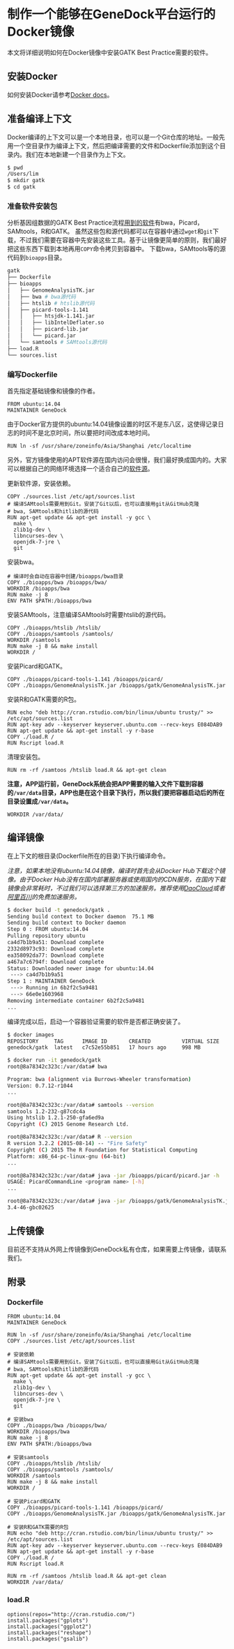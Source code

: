 # 制作一个能够在GeneDock平台运行的Docker镜像
本文将详细说明如何在Docker镜像中安装GATK Best Practice需要的软件。

## 安装Docker
如何安装Docker请参考[Docker docs](https://docs.docker.com/)。

## 准备编译上下文
Docker编译的上下文可以是一个本地目录，也可以是一个Git仓库的地址。一般先用一个空目录作为编译上下文，然后把编译需要的文件和Dockerfile添加到这个目录内。我们在本地新建一个目录作为上下文。

```sh
$ pwd
/Users/lim
$ mkdir gatk
$ cd gatk
```
### 准备软件安装包
分析基因组数据的GATK Best Practice流程[用到的软件](https://www.broadinstitute.org/gatk/guide/article?id=2899)有bwa，Picard，SAMtools，R和GATK。
虽然这些包和源代码都可以在容器中通过`wget`和`git`下载，不过我们需要在容器中先安装这些工具。基于让镜像更简单的原则，我们最好把这些东西下载到本地再用`COPY`命令拷贝到容器中。
下载bwa，SAMtools等的源代码到`bioapps`目录。

```sh
gatk
├── Dockerfile
├── bioapps
│   ├── GenomeAnalysisTK.jar
│   ├── bwa # bwa源代码
│   ├── htslib # htslib源代码
│   ├── picard-tools-1.141
│   │   ├── htsjdk-1.141.jar
│   │   ├── libIntelDeflater.so
│   │   ├── picard-lib.jar
│   │   └── picard.jar
│   └── samtools # SAMtools源代码
├── load.R
└── sources.list
```
### 编写Dockerfile
首先指定基础镜像和镜像的作者。

```
FROM ubuntu:14.04
MAINTAINER GeneDock
```
由于Docker官方提供的ubuntu:14.04镜像设置的时区不是东八区，这使得记录日志的时间不是北京时间，所以要把时间改成本地时间。

```
RUN ln -sf /usr/share/zoneinfo/Asia/Shanghai /etc/localtime
```
另外，官方镜像使用的APT软件源在国内访问会很慢，我们最好换成国内的。大家可以根据自己的网络环境选择一个适合自己的[软件源](http://wiki.ubuntu.org.cn/%E6%BA%90%E5%88%97%E8%A1%A8)。

更新软件源，安装依赖。

```
COPY ./sources.list /etc/apt/sources.list
# 编译SAMtools需要用到Git。安装了Git以后，也可以直接用git从GitHub克隆
# bwa, SAMtools和hitlib的源代码
RUN apt-get update && apt-get install -y gcc \
  make \
  zlib1g-dev \
  libncurses-dev \
  openjdk-7-jre \
  git
```
安装bwa。

```
# 编译时会自动在容器中创建/bioapps/bwa目录
COPY ./bioapps/bwa /bioapps/bwa/
WORKDIR /bioapps/bwa
RUN make -j 8
ENV PATH $PATH:/bioapps/bwa
```
安装SAMtools，注意编译SAMtools时需要htslib的源代码。

```
COPY ./bioapps/htslib /htslib/
COPY ./bioapps/samtools /samtools/
WORKDIR /samtools
RUN make -j 8 && make install
WORKDIR /
```
安装Picard和GATK。

```
COPY ./bioapps/picard-tools-1.141 /bioapps/picard/
COPY ./bioapps/GenomeAnalysisTK.jar /bioapps/gatk/GenomeAnalysisTK.jar
```
安装R和GATK需要的R包。

```
RUN echo "deb http://cran.rstudio.com/bin/linux/ubuntu trusty/" >> /etc/apt/sources.list
RUN apt-key adv --keyserver keyserver.ubuntu.com --recv-keys E084DAB9
RUN apt-get update && apt-get install -y r-base
COPY ./load.R /
RUN Rscript load.R
```
清理安装包。

```
RUN rm -rf /samtoos /htslib load.R && apt-get clean
```
**注意，APP运行前，GeneDock系统会把APP需要的输入文件下载到容器的`/var/data`目录，APP也是在这个目录下执行，所以我们要把容器启动后的所在目录设置成`/var/data`。**

```
WORKDIR /var/data/
```

## 编译镜像
在上下文的根目录(Dockerfile所在的目录)下执行编译命令。

*注意，如果本地没有ubuntu:14.04镜像，编译时首先会从Docker Hub下载这个镜像。由于Docker Hub没有在国内部署服务器或使用国内的CDN服务，在国内下载镜像会非常耗时，不过我们可以选择第三方的加速服务。推荐使用[DaoCloud](https://www.daocloud.io/)或者[阿里百川](http://tae.taobao.com/)的免费加速服务。*

```sh
$ docker build -t genedock/gatk .
Sending build context to Docker daemon  75.1 MB
Sending build context to Docker daemon
Step 0 : FROM ubuntu:14.04
Pulling repository ubuntu
ca4d7b1b9a51: Download complete
2332d8973c93: Download complete
ea358092da77: Download complete
a467a7c6794f: Download complete
Status: Downloaded newer image for ubuntu:14.04
 ---> ca4d7b1b9a51
Step 1 : MAINTAINER GeneDock
 ---> Running in 6b2f2c5a9481
 ---> 66e0e1603968
Removing intermediate container 6b2f2c5a9481
...
```
编译完成以后，启动一个容器验证需要的软件是否都正确安装了。

```sh
$ docker images
REPOSITORY     TAG      IMAGE ID       CREATED          VIRTUAL SIZE
genedock/gatk  latest   c7c52e55b851   17 hours ago     998 MB

$ docker run -it genedock/gatk
root@8a78342c323c:/var/data# bwa

Program: bwa (alignment via Burrows-Wheeler transformation)
Version: 0.7.12-r1044
...

root@8a78342c323c:/var/data# samtools --version
samtools 1.2-232-g87cdc4a
Using htslib 1.2.1-250-gfa6ed9a
Copyright (C) 2015 Genome Research Ltd.

root@8a78342c323c:/var/data# R --version
R version 3.2.2 (2015-08-14) -- "Fire Safety"
Copyright (C) 2015 The R Foundation for Statistical Computing
Platform: x86_64-pc-linux-gnu (64-bit)
...

root@8a78342c323c:/var/data# java -jar /bioapps/picard/picard.jar -h
USAGE: PicardCommandLine <program name> [-h]
...

root@8a78342c323c:/var/data# java -jar /bioapps/gatk/GenomeAnalysisTK.jar --version
3.4-46-gbc02625
```

## 上传镜像
目前还不支持从外网上传镜像到GeneDock私有仓库，如果需要上传镜像，请联系我们。

## 附录
### Dockerfile
```
FROM ubuntu:14.04
MAINTAINER GeneDock

RUN ln -sf /usr/share/zoneinfo/Asia/Shanghai /etc/localtime
COPY ./sources.list /etc/apt/sources.list

# 安装依赖
# 编译SAMtools需要用到Git。安装了Git以后，也可以直接用Git从GitHub克隆
# bwa, SAMtools和hitlib的源代码
RUN apt-get update && apt-get install -y gcc \
  make \
  zlib1g-dev \
  libncurses-dev \
  openjdk-7-jre \
  git

# 安装bwa
COPY ./bioapps/bwa /bioapps/bwa/
WORKDIR /bioapps/bwa
RUN make -j 8
ENV PATH $PATH:/bioapps/bwa

# 安装samtools
COPY ./bioapps/htslib /htslib/
COPY ./bioapps/samtools /samtools/
WORKDIR /samtools
RUN make -j 8 && make install
WORKDIR /

# 安装Picard和GATK
COPY ./bioapps/picard-tools-1.141 /bioapps/picard/
COPY ./bioapps/GenomeAnalysisTK.jar /bioapps/gatk/GenomeAnalysisTK.jar

# 安装R和GATK需要的R包
RUN echo "deb http://cran.rstudio.com/bin/linux/ubuntu trusty/" >> /etc/apt/sources.list
RUN apt-key adv --keyserver keyserver.ubuntu.com --recv-keys E084DAB9
RUN apt-get update && apt-get install -y r-base
COPY ./load.R /
RUN Rscript load.R

RUN rm -rf /samtoos /htslib load.R && apt-get clean
WORKDIR /var/data/
```

### load.R
```
options(repos="http://cran.rstudio.com/")
install.packages("gplots")
install.packages("ggplot2")
install.packages("reshape")
install.packages("gsalib")
```
